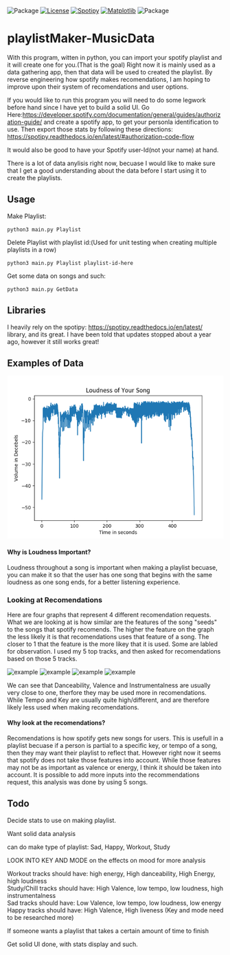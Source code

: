 ![Package](https://img.shields.io/pypi/pyversions/Django.svg)
[![License](https://img.shields.io/badge/license-GNU-blue.svg)](https://github.com/DackJempsey/playlistMaker/blob/master/LICENSE.md)
[![Spotipy](https://img.shields.io/badge/library-spotipy-brightgreen.svg)](https://spotipy.readthedocs.io/en/latest/)
[![Matplotlib](https://img.shields.io/badge/library-matplotlib-brightgreen.svg)](https://matplotlib.org/index.html)
![Package](https://img.shields.io/badge/for-fun-orange.svg)

# playlistMaker-MusicData
With this program, witten in python, you can import your spotify playlist and it will create one for you.(That is the goal) Right now it is mainly used as a data gathering app, then that data will be used to created the playlist. By reverse engineering how spotify makes recomendations, I am hoping to improve upon their system of recomendations and user options.

If you would like to run this program you will need to do some legwork before hand since I have yet to build a 
solid UI. Go Here:https://developer.spotify.com/documentation/general/guides/authorization-guide/ and create a spotify app, to get your personla identification to use. Then export those stats by following these directions: https://spotipy.readthedocs.io/en/latest/#authorization-code-flow

It would also be good to have your Spotify user-Id(not your name) at hand.

There is a lot of data anylisis right now, becuase I would like to make sure that I get a good understanding about the data before I start using it to create the playlists.

## Usage 
Make Playlist:
```
python3 main.py Playlist
```
Delete Playlist with playlist id:(Used for unit testing when creating multiple playlists in a row)
```
python3 main.py Playlist playlist-id-here
```
Get some data on songs and such:
```
python3 main.py GetData
```

## Libraries
I heavily rely on the spotipy: https://spotipy.readthedocs.io/en/latest/ library, and its great. I have been told that updates stopped about a year ago, however it still works great!

## Examples of Data
![example](https://github.com/DackJempsey/playlistMaker/blob/master/examples/LetItHappen.png)
#### Why is Loudness Important?
Loudness throughout a song is important when making a playlist becuase, you can make it so that the user has one song that begins with the same loudness as one song ends, for a better listening experience.

### Looking at Recomendations
Here are four graphs that represent 4 different recomendation requests. What we are looking at is how similar are the features of the song "seeds" to the songs that spotify recomends. The higher the feature on the graph the less likely it is that recomendations uses that feature of a song. The closer to 1 that the feature is the more likey that it is used. Some are labled for observation. I used my 5 top tracks, and then asked for recomendations based on those 5 tracks.

![example](https://github.com/DackJempsey/playlistMaker-MusicData/blob/master/examples/ratios1.png)
![example](https://github.com/DackJempsey/playlistMaker-MusicData/blob/master/examples/ratios2.png)
![example](https://github.com/DackJempsey/playlistMaker-MusicData/blob/master/examples/ratios3.png)
![example](https://github.com/DackJempsey/playlistMaker-MusicData/blob/master/examples/ratios4.png)

We can see that Danceability, Valence and Instrumentalness are usually very close to one, therfore they may be used more in recomendations. While Tempo and Key are usually quite high/different, and are therefore likely less used when making recomendations.
#### Why look at the recomendations?
Recomendations is how spotify gets new songs for users. This is usefull in a playlist becuase if a person is partial to a specific key, or tempo of a song, then they may want their playlist to reflect that. However right now it seems that spotify does not take those features into account. While those features may not be as important as valence or energy, I think it should be taken into account. It is possible to add more inputs into the recommendations request, this analysis was done by using 5 songs.  


## Todo
Decide stats to use on making playlist.

Want solid data analysis

can do make type of playlist: Sad, Happy, Workout, Study

LOOK INTO KEY AND MODE on the effects on mood for more analysis

Workout tracks should have: high energy, High danceability, High Energy, high loudness\
Study/Chill tracks should have: High Valence, low tempo, low loudness, high instrumentalness\
Sad tracks should have: Low Valence, low tempo, low loudness, low energy\
Happy tracks should have: High Valence, High liveness (Key and mode need to be researched more)

If someone wants a playlist that takes a certain amount of time to finish

Get solid UI done, with stats display and such.
